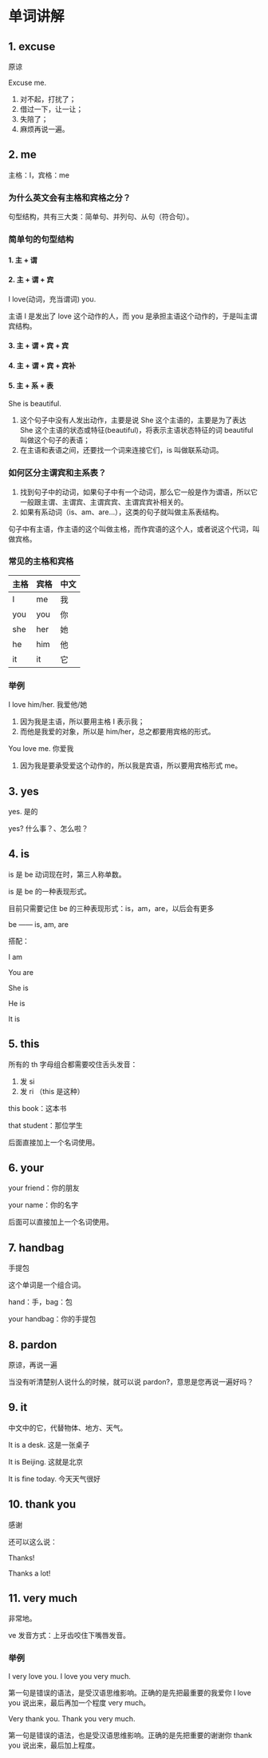 # 单词讲解

## 1. excuse

原谅

Excuse me.
  1. 对不起，打扰了；
  2. 借过一下，让一让；
  3. 失陪了；
  4. 麻烦再说一遍。

## 2. me

主格：I，宾格：me

### 为什么英文会有主格和宾格之分？

句型结构，共有三大类：简单句、并列句、从句（符合句）。

### 简单句的句型结构
   #### 1. 主 + 谓
   #### 2. 主 + 谓 + 宾

   I love(动词，充当谓词) you.

   主语 I 是发出了 love 这个动作的人，而 you 是承担主语这个动作的，于是叫主谓宾结构。

   #### 3. 主 + 谓 + 宾 + 宾
   #### 4. 主 + 谓 + 宾 + 宾补
   #### 5. 主 + 系 + 表

   She is beautiful.

   1. 这个句子中没有人发出动作，主要是说 She 这个主语的，主要是为了表达 She 这个主语的状态或特征(beautiful)，将表示主语状态特征的词 beautiful 叫做这个句子的表语；
   2. 在主语和表语之间，还要找一个词来连接它们，is 叫做联系动词。

### 如何区分主谓宾和主系表？

1. 找到句子中的动词，如果句子中有一个动词，那么它一般是作为谓语，所以它一般跟主谓、主谓宾、主谓宾宾、主谓宾宾补相关的。
2. 如果有系动词（is、am、are...），这类的句子就叫做主系表结构。

句子中有主语，作主语的这个叫做主格，而作宾语的这个人，或者说这个代词，叫做宾格。

### 常见的主格和宾格

| 主格 | 宾格 | 中文 |
| - | - | - |
| I | me | 我 |
| you | you | 你 |
| she | her | 她 |
| he | him | 他 |
| it | it | 它 |

### 举例

I love him/her. 我爱他/她
1. 因为我是主语，所以要用主格 I 表示我；
2. 而他是我爱的对象，所以是 him/her，总之都要用宾格的形式。

You love me. 你爱我
1. 因为我是要承受爱这个动作的，所以我是宾语，所以要用宾格形式 me。

## 3. yes

yes. 是的

yes? 什么事？、怎么啦？

## 4. is

is 是 be 动词现在时，第三人称单数。

is 是 be 的一种表现形式。

目前只需要记住 be 的三种表现形式：is，am，are，以后会有更多

be —— is, am, are

搭配：

I am

You are

She is

He is

It is

## 5. this

所有的 th 字母组合都需要咬住舌头发音：
1. 发 si
2. 发 ri （this 是这种）

this book：这本书

that student：那位学生

后面直接加上一个名词使用。

## 6. your

your friend：你的朋友

your name：你的名字

后面可以直接加上一个名词使用。

## 7. handbag

手提包

这个单词是一个组合词。

hand：手，bag：包

your handbag：你的手提包

## 8. pardon

原谅，再说一遍

当没有听清楚别人说什么的时候，就可以说 pardon?，意思是您再说一遍好吗？

## 9. it

中文中的它，代替物体、地方、天气。

It is a desk. 这是一张桌子

It is Beijing. 这就是北京

It is fine today. 今天天气很好

## 10. thank you

感谢

还可以这么说：

Thanks!

Thanks a lot!

## 11. very much

非常地。

ve 发音方式：上牙齿咬住下嘴唇发音。

### 举例

I very love you. I love you very much.

第一句是错误的语法，是受汉语思维影响。正确的是先把最重要的我爱你 I love you 说出来，最后再加一个程度 very much。

Very thank you. Thank you very much.

第一句是错误的语法，也是受汉语思维影响。正确的是先把重要的谢谢你 thank you 说出来，最后加上程度。